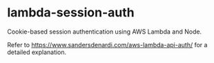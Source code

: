 lambda-session-auth
========

Cookie-based session authentication using AWS Lambda and Node.

Refer to https://www.sandersdenardi.com/aws-lambda-api-auth/ for a detailed explanation.
